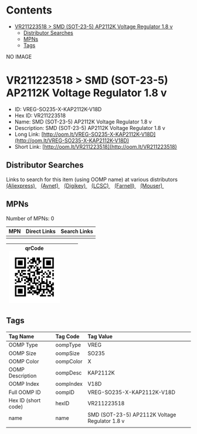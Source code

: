 



Contents
========

* [VR211223518 > SMD (SOT-23-5) AP2112K Voltage Regulator 1.8 v](#vr211223518--smd-sot-23-5-ap2112k-voltage-regulator-18-v)
	* [Distributor Searches](#distributor-searches)
	* [MPNs](#mpns)
	* [Tags](#tags)
  
NO IMAGE  
# VR211223518 > SMD (SOT-23-5) AP2112K Voltage Regulator 1.8 v

- ID: VREG-SO235-X-KAP2112K-V18D
- Hex ID: VR211223518
- Name: SMD (SOT-23-5) AP2112K Voltage Regulator 1.8 v
- Description: SMD (SOT-23-5) AP2112K Voltage Regulator 1.8 v
- Long Link: [http://oom.lt/VREG-SO235-X-KAP2112K-V18D](http://oom.lt/VREG-SO235-X-KAP2112K-V18D)
- Short Link: [http://oom.lt/VR211223518](http://oom.lt/VR211223518)

## Distributor Searches
  
Links to search for this item (using OOMP name) at various distributors  
[(Aliexpress) ](https://www.aliexpress.com/wholesale?SearchText=1117SMD+SOT-23-5+AP2112K+Voltage+Regulator+1.8+v)&nbsp;&nbsp;&nbsp;[(Avnet) ](https://www.avnet.com/shop/us/search/SMD+SOT-23-5+AP2112K+Voltage+Regulator+1.8+v)&nbsp;&nbsp;&nbsp;[(Digikey) ](https://www.digikey.co.uk/en/products/result?s=SMD+SOT-23-5+AP2112K+Voltage+Regulator+1.8+v)&nbsp;&nbsp;&nbsp;[(LCSC) ](https://www.lcsc.com/search?q=SMD+SOT-23-5+AP2112K+Voltage+Regulator+1.8+v)&nbsp;&nbsp;&nbsp;[(Farnell) ](https://uk.farnell.com/search?st=SMD+SOT-23-5+AP2112K+Voltage+Regulator+1.8+v)&nbsp;&nbsp;&nbsp;[(Mouser) ](https://www.mouser.com/c/?q=SMD+SOT-23-5+AP2112K+Voltage+Regulator+1.8+v)&nbsp;&nbsp;&nbsp;
## MPNs
  
Number of MPNs: 0  

|MPN|Direct Links|Search Links|
| :--- | :--- | :--- |
||||
  

|qrCode<br>[![](https://raw.githubusercontent.com/oomlout/oomlout_OOMP_parts_V2/main/VREG/SO235/X/KAP2112K/V18D/qrCode_140.png)](https://github.com/oomlout/oomlout_OOMP_parts_V2/tree/main/VREG/SO235/X/KAP2112K/V18D/qrCode.png)||||
| :---: | :---: | :---: | :---: |

## Tags
  

|Tag Name|Tag Code|Tag Value|
| :--- | :--- | :--- |
|OOMP Type|oompType|VREG|
|OOMP Size|oompSize|SO235|
|OOMP Color|oompColor|X|
|OOMP Description|oompDesc|KAP2112K|
|OOMP Index|oompIndex|V18D|
|Full OOMP ID|oompID|VREG-SO235-X-KAP2112K-V18D|
|Hex ID (short code)|hexID|VR211223518|
|name|name|SMD (SOT-23-5) AP2112K Voltage Regulator 1.8 v|
||||
